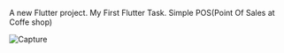 
A new Flutter project.
My First Flutter Task.
Simple POS(Point Of Sales at Coffe shop)

![Capture](https://github.com/IlhamNovianto/flutter-Provider/assets/95646373/2ac5523c-d4ea-4c2c-a587-8fc529be9dd1)

